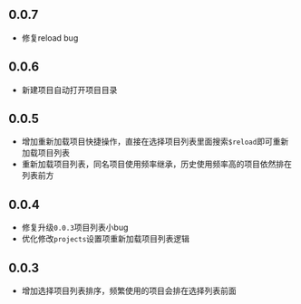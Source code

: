 ## 0.0.7

- 修复reload bug

## 0.0.6

- 新建项目自动打开项目目录

## 0.0.5

- 增加重新加载项目快捷操作，直接在选择项目列表里面搜索`$reload`即可重新加载项目列表
- 重新加载项目列表，同名项目使用频率继承，历史使用频率高的项目依然排在列表前方

## 0.0.4

- 修复升级`0.0.3`项目列表小bug
- 优化修改`projects`设置项重新加载项目列表逻辑

## 0.0.3

- 增加选择项目列表排序，频繁使用的项目会排在选择列表前面